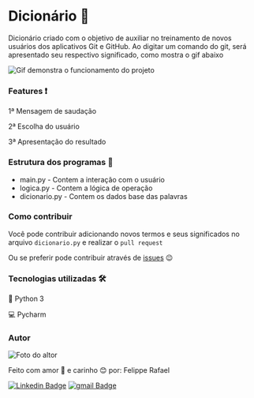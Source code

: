# **Dicionário** 📕

Dicionário criado com o objetivo de auxiliar no treinamento de novos usuários dos aplicativos Git e GitHub. Ao digitar um comando do git, será apresentado seu respectivo significado, como mostra o gif abaixo

![Gif demonstra o funcionamento do projeto](https://user-images.githubusercontent.com/98472557/151679520-884c7fa9-b8d7-4313-b254-7358d979e832.gif)

### Features  ❗

1ª Mensagem de saudação 

2ª Escolha do usuário  

3ª Apresentação do resultado 


### Estrutura dos programas 📁

- main.py - Contem a interação com o usuário
- logica.py - Contem a lógica de operação
- dicionario.py - Contem os dados base das palavras


### Como contribuir

Você pode contribuir adicionando novos termos e seus significados no arquivo 
`dicionario.py` e realizar o `pull request`


Ou se preferir pode contribuir através de [issues](https://github.com/Frafaelrls/dicionario-git-github/issues/new) 😉


### Tecnologias utilizadas 🛠


🐍 Python 3

💻 Pycharm


### Autor

![Foto do altor](https://user-images.githubusercontent.com/98472557/151680533-d07e7b10-5c68-4db6-8e59-c4641d6936a5.jpg)

Feito com amor 💝 e carinho 😊 por: Felippe Rafael

[![Linkedin Badge](https://img.shields.io/badge/-Felippe-blue?style=flat-square&logo=Linkedin&logoColor=white&link=https://www.linkedin.com/in/felippe-rafael/)]( https://www.linkedin.com/in/felippe-rafael/)
[![gmail Badge](https://img.shields.io/badge/-frafaelrls@gmail.com-c14438?style=flat-square&logo=Gmail&logoColor=white&link=mailto:frafaelrls@gmail.com)](mailto:frafealrls@gmail.com)